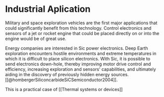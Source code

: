 # Industrial Aplication

Military and space exploration vehicles are the first major applications that could significantly benefit from this technology. Control electronics and sensors of a jet or rocket engine that could be placed directly on or into the engine would be of great use.

Energy companies are interested in Sic power electronics. Deep Earth exploration encounters hostile environments and extreme temperatures in which it is difficult to place silicon electronics. With Sic, it is possible to send electronics down-hole, thereby improving motor drive control and efficiency, increasing exploration and sensors' capabilities, and ultimately aiding in the discovery of previously hidden energy sources. [[@hombergerSiliconcarbideSiCSemiconductor2004]].

This is a practical case of [[Thermal systems or devices]]